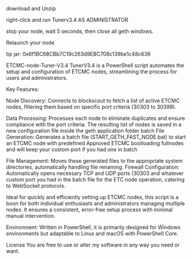 download and Unzip

right-click and run Tunerv3.4 AS ADMINISTRATOR

stop your node, wait 5 seconds, then close all geth windows.

Relaunch your node

tip jar: 0x6f1BC68CBb7C19c263d9EBC708c139be1c48c636

ETCMC-node-Tuner-V3.4
TunerV3.4 is a PowerShell script automates the setup and configuration of ETCMC nodes, streamlining the process for users and administrators.

Key Features:

Node Discovery: Connects to blockscout to fetch a list of active ETCMC nodes, filtering them based on specific port criteria (30303 to 30399).

Data Processing: Processes each node to eliminate duplicates and ensure compliance with the port criteria. The resulting list of nodes is saved in a new configuration file inside the geth application folder batch File Generation: Generates a batch file (START_GETH_FAST_NODE.bat) to start an ETCMC node with predefined Approved ETCMC bootloading fullnodes and will keep your custom port if you had one in batch

File Management: Moves these generated files to the appropriate system directories, automatically handling file renaming. Firewall Configuration: Automatically opens necessary TCP and UDP ports (30303 and whatever custom port you had in the batch file for the ETC node operation, catering to WebSocket protocols.

Ideal for quickly and efficiently setting up ETCMC nodes, this script is a boon for both individual enthusiasts and administrators managing multiple nodes. It ensures a consistent, error-free setup process with minimal manual intervention.

Environment: Written in PowerShell, it is primarily designed for Windows environments but adaptable to Linux and macOS with PowerShell Core.

License You are free to use or alter my software in any way you need or want.
